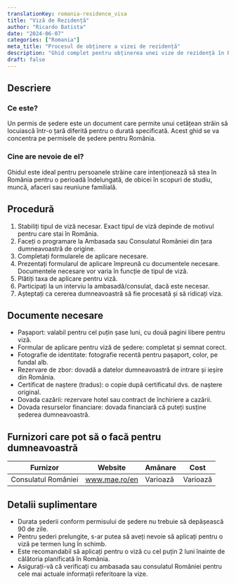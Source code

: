 ```yaml
---
translationKey: romania-residence_visa
title: "Viză de Rezidență"
author: "Ricardo Batista"
date: "2024-06-07"
categories: ["Romania"]
meta_title: "Procesul de obținere a vizei de rezidență"
description: "Ghid complet pentru obținerea unei vize de rezidență în România."
draft: false
---
```


## Descriere
### Ce este?
Un permis de ședere este un document care permite unui cetățean străin să locuiască într-o țară diferită pentru o durată specificată. Acest ghid se va concentra pe permisele de ședere pentru România.

### Cine are nevoie de el?
Ghidul este ideal pentru persoanele străine care intenționează să stea în România pentru o perioadă îndelungată, de obicei în scopuri de studiu, muncă, afaceri sau reuniune familială.

## Procedură
1. Stabiliți tipul de viză necesar. Exact tipul de viză depinde de motivul pentru care stai în România.
2. Faceți o programare la Ambasada sau Consulatul României din țara dumneavoastră de origine.
3. Completați formularele de aplicare necesare.
4. Prezentați formularul de aplicare împreună cu documentele necesare. Documentele necesare vor varia în funcție de tipul de viză.
5. Plătiți taxa de aplicare pentru viză.
6. Participați la un interviu la ambasadă/consulat, dacă este necesar.
7. Așteptați ca cererea dumneavoastră să fie procesată și să ridicați viza.

## Documente necesare
- Pașaport: valabil pentru cel puțin șase luni, cu două pagini libere pentru viză.
- Formular de aplicare pentru viză de ședere: completat și semnat corect.
- Fotografie de identitate: fotografie recentă pentru pașaport, color, pe fundal alb.
- Rezervare de zbor: dovadă a datelor dumneavoastră de intrare și ieșire din România.
- Certificat de naștere (tradus): o copie după certificatul dvs. de naștere original.
- Dovada cazării: rezervare hotel sau contract de închiriere a cazării.
- Dovada resurselor financiare: dovada financiară că puteți susține șederea dumneavoastră.

## Furnizori care pot să o facă pentru dumneavoastră

| Furnizor| Website | Amânare | Cost |
|-------- | --------| -------- | -------- |
| Consulatul României | www.mae.ro/en | Varioază | Varioază |

## Detalii suplimentare
- Durata șederii conform permisului de ședere nu trebuie să depășească 90 de zile.
- Pentru șederi prelungite, s-ar putea să aveți nevoie să aplicați pentru o viză pe termen lung în schimb.
- Este recomandabil să aplicați pentru o viză cu cel puțin 2 luni înainte de călătoria planificată în România.
- Asigurați-vă că verificați cu ambasada sau consulatul României pentru cele mai actuale informații referitoare la vize.
